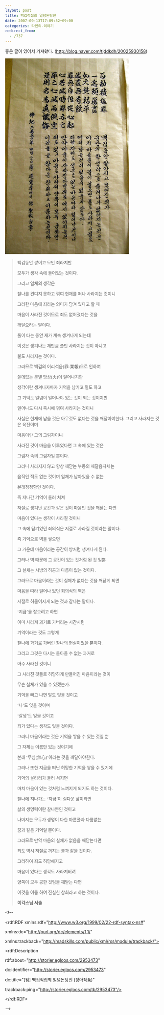 ```yaml
---
layout: post
title: 백겁적집죄 일념돈탕진
date: 2007-09-13T17:09:52+09:00
categories: 타인의-이야기
redirect_from:
  - /737
---
```


좋은 글이 있어서 가져왔다. (<A href="http://blog.naver.com/tjddkdh/20025930158">http://blog.naver.com/tjddkdh/20025930158</A>)

![ ](/assets/media/uploads_1_hk0.gif)

<FONT face=Verdana>

<BLOCKQUOTE><FONT face=Verdana>백겁동안 쌓이고 모인 죄라지만

모두가 생각 속에 들어있는 것이다.

그리고 일체의 생각은

찰나를 견디지 못하고 꺾여 현재를 떠나 사라지는 것이니

그러한 마음에 죄라는 의미가 담겨 있다고 할 때

마음이 사라진 것이므로 죄도 없어졌다는 것을

깨달으라는 말이다.

풀이 타는 동안 재가 계속 생겨나게 되는데

이것은 생겨나는 재만큼 풀만 사라지는 것이 아니고

불도 사라지는 것이다.

그러므로 백겁의 어리석음(罪-業報)으로 인하여

쓸데없는 분별 망상(火)이 일어나지만

생각이란 생겨나자마자 기억을 남기고 멸도 하고

그 기억도 일념이 일어나야 있는 것이 되는 것이지만

일어나도 다시 즉시에 꺾여 사라지는 것이니

사실은 현재에 남을 것은 아무것도 없다는 것을 깨달아야한다. 그리고 사라지는 것은 육진이며

마음이란 그의 그림자이니

사라진 것이 마음을 이루었다면 그 속에 있는 것은

그림자 속의 그림자일 뿐이다.

그러니 사라지지 않고 항상 깨닫는 부동의 깨달음자체는

움직인 적도 없는 것이며 일체가 남아있을 수 없는

본래청정함인 것이다.

즉 지나간 기억이 둘러 처져

저절로 생겨난 공간과 같은 것이 마음인 것을 깨닫는 다면

마음이 있다는 생각이 사라질 것이니

그 속에 담겨있던 죄의식은 저절로 사라질 것이라는 말이다.

즉 기억으로 벽을 쌓으면

그 가운데 마음이라는 공간이 방처럼 생겨나게 된다.

그러나 벽 때문에 그 공간이 있는 것처럼 된 것 일뿐

그 실체는 시방의 허공과 다름이 없는 것이다.

그러므로 마음이라는 것이 실체가 없다는 것을 깨닫게 되면

마음을 따라 일어나 있던 죄의식의 벽은

저절로 허물어지게 되는 것과 같다는 말이다.

‘지금’을 잡으려고 하면

이미 사라져 과거로 가버리는 시간처럼

기억이라는 것도 그렇게

찰나에 과거로 가버린 찰나의 현실이었을 뿐이다.

그리고 그것은 다시는 돌아올 수 없는 과거로

아주 사라진 것이니

그 사라진 것들로 허망하게 만들어진 마음이라는 것이

무슨 실체가 있을 수 있겠는가.

기억을 빼고 나면 말도 잊을 것이고

‘나’도 잊을 것이며

‘살생’도 잊을 것이고

죄가 있다는 생각도 잊을 것이다.

그러니 마음이라는 것은 기억을 쌓을 수 있는 것일 뿐

그 자체는 이름만 있는 것이기에

본래 ‘무심(無心)’이라는 것을 깨달아야한다.

그러나 또한 지금을 떠난 허망한 기억을 쌓을 수 있기에

기억의 울타리가 둘러 쳐지면

마치 마음이 있는 것처럼 느껴지게 되기도 하는 것이다.

찰나에 지나가는 ‘지금’이 실다운 삶이라면

삶의 생명력이란 찰나뿐인 것이고

나머지는 모두가 생명이 다한 마른풀과 다름없는

꿈과 같은 기억일 뿐이다.

그러므로 만약 마음의 실체가 없음을 깨닫는다면

죄도 역시 저절로 꺼지는 불과 같을 것이다.

그리하여 죄도 허망해지고

마음이 있다는 생각도 사라져버려

양쪽이 모두 공한 것임을 깨닫는 다면

이것을 이름 하여 진실한 참회라고 하는 것이다.

<STRONG>이각스님 서술</STRONG></FONT> </BLOCKQUOTE></FONT><!--

<rdf:RDF xmlns:rdf="http://www.w3.org/1999/02/22-rdf-syntax-ns#"

xmlns:dc="http://purl.org/dc/elements/1.1/"

xmlns:trackback="http://madskills.com/public/xml/rss/module/trackback/">

<rdf:Description

rdf:about="http://storier.egloos.com/2953473"

dc:identifier="http://storier.egloos.com/2953473"

dc:title="[펌] 백겁적집죄 일념돈탕진 (성아작품)"

trackback:ping="http://storier.egloos.com/tb/2953473"/>

</rdf:RDF>

-->
